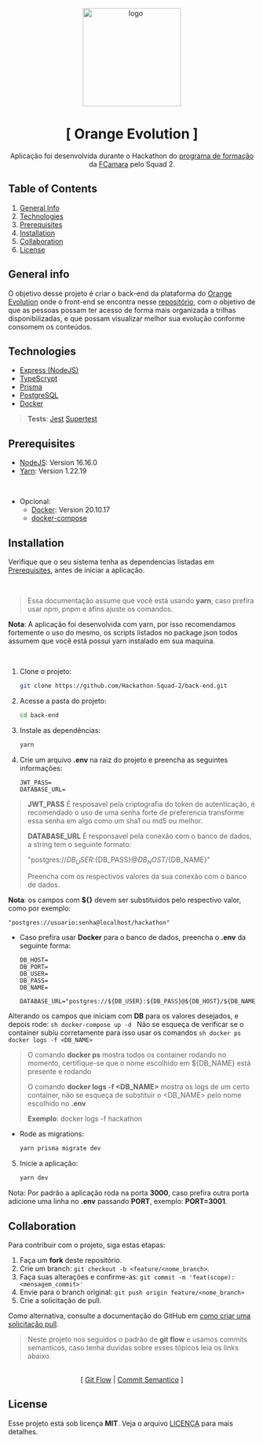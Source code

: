 <div align="center">
  <img width="200" height="200" src="https://avatars.githubusercontent.com/u/117131140?s=400&u=b19290c748027d2dfd622fe0287c5956683e587a&v=4" alt="logo" />
</div>

<div align="center">
<h1>
[ Orange Evolution ]
</h1>
<p>
Aplicação foi desenvolvida durante o Hackathon do <a href="https://digital.fcamara.com.br/programadeformacao">programa de formação</a> da <a href="https://fcamara.com.br/">FCamara</a> pelo Squad 2.
</p>
</div>

## Table of Contents
1. [General Info](#general-info)
1. [Technologies](#technologies)
1. [Prerequisites](#prerequisites)
1. [Installation](#installation)
1. [Collaboration](#collaboration)
1. [License](#license)

## General info
O objetivo desse projeto é criar o back-end da plataforma do [Orange Evolution](https://digital.fcamara.com.br/orange-evolution) onde o front-end se encontra nesse [repositório](https://github.com/Hackathon-Squad-2/front-end), com o objetivo de que as pessoas possam ter acesso de forma mais organizada a trilhas disponibilizadas, e que possam visualizar melhor sua evolução conforme consomem os conteúdos.

## Technologies
* [Express (NodeJS)](https://github.com/expressjs/express)
* [TypeScrypt](https://github.com/Microsoft/TypeScript)
* [Prisma](https://www.prisma.io/)
* [PostgreSQL](https://www.postgresql.org/docs/)
* [Docker](https://www.docker.com/)

> **Tests**: [Jest](https://jestjs.io/docs/en/getting-started) [Supertest](https://github.com/visionmedia/supertest)

## Prerequisites
* [NodeJS](https://nodejs.org/en/): Version 16.16.0
* [Yarn](https://classic.yarnpkg.com/lang/en/docs/install): Version 1.22.19

<br>

* Opcional:
  - [Docker](https://www.docker.com/): Version 20.10.17
  - [docker-compose](https://docs.docker.com/compose/)

## Installation
Verifique que o seu sistema tenha as dependencias listadas em [Prerequisites](#prerequisites), antes de iniciar a aplicação.

<br>

> Essa documentação assume que você está usando **yarn**, caso prefira usar npm, pnpm e afins ajuste os comandos.

**Nota**: A aplicação foi desenvolvida com yarn, por isso recomendamos fortemente o uso do mesmo, os scripts listados no package.json todos assumem que você está possui yarn instalado em sua maquina.

<br>

1. Clone o projeto:
   ```sh
   git clone https://github.com/Hackathon-Squad-2/back-end.git
   ```
1. Acesse a pasta do projeto:
	```sh
	cd back-end
	```
1. Instale as dependências:
   ```sh
   yarn
   ```
1. Crie um arquivo **.env** na raiz do projeto e preencha as seguintes informações:
   ```
   JWT_PASS=
   DATABASE_URL=
   ```

> **JWT_PASS** É resposavel pela criptografia do token de autenticação, é recomendado o uso de uma senha forte de preferencia transforme essa senha em algo como um sha1 ou md5 ou melhor.
>
> **DATABASE_URL** É responsavel pela conexão com o banco de dados, a string tem o seguinte formato:
>
> "postgres://${DB_USER}:${DB_PASS}@${DB_HOST}/${DB_NAME}"
>
> Preencha com os respectivos valores da sua conexão com o banco de dados.

**Nota**: os campos com **${}** devem ser substituidos pelo respectivo valor, como por exemplo:
```
"postgres://usuario:senha@localhost/hackathon"
```

- Caso prefira usar **Docker** para o banco de dados, preencha o **.env** da seguinte forma:
   ```
   DB_HOST=
   DB_PORT=
   DB_USER=
   DB_PASS=
   DB_NAME=

   DATABASE_URL="postgres://${DB_USER}:${DB_PASS}@${DB_HOST}/${DB_NAME}"
   ```
Alterando os campos que iniciam com **DB** para os valores desejados, e depois rode:
	```sh
	docker-compose up -d
	```
Não se esqueça de verificar se o container subiu corretamente para isso usar os comandos 
	```sh
	docker ps
	docker logs -f <DB_NAME>
	```
> O comando **docker ps** mostra todos os container rodando no momento, certifique-se que o nome escolhido em ${DB_NAME} está presente e rodando
>
> O comando **docker logs -f <DB_NAME>** mostra os logs de um certo container, não se esqueça de substituir o <DB_NAME> pelo nome escolhido no **.env**
> 
> **Exemplo**:
> 	docker logs -f hackathon

- Rode as migrations:
	```sh
	yarn prisma migrate dev
	```

5. Inicie a aplicação:
	```sh
	yarn dev
	```

Nota: Por padrão a aplicação roda na porta **3000**, caso prefira outra porta adicione uma linha no **.env** passando **PORT**, exemplo: **PORT=3001**.

## Collaboration
Para contribuir com o projeto, siga estas etapas:

1. Faça um **fork** deste repositório.
2. Crie um branch: `git checkout -b <feature/<nome_branch>`.
3. Faça suas alterações e confirme-as: `git commit -m 'feat(scope): <mensagem_commit>'`
4. Envie para o branch original: `git push origin feature/<nome_branch>`
5. Crie a solicitação de pull.

Como alternativa, consulte a documentação do GitHub em [como criar uma solicitação pull](https://help.github.com/en/github/collaborating-with-issues-and-pull-requests/creating-a-pull-request).

> Neste projeto nos seguidos o padrão de **git flow** e usamos commits semanticos, caso tenha duvidas sobre esses tópicos leia os links abaixo.

<br>

<div align="center">
[
<span>
<a href="https://www.atlassian.com/git/tutorials/comparing-workflows/gitflow-workflow">Git Flow</a>
</span>
|
<span>
<a href="https://sparkbox.com/foundry/semantic_commit_messages">Commit Semantico</a>
</span>
]
</div>

## License
Esse projeto está sob licença **MIT**. Veja o arquivo [LICENÇA](LICENSE.md) para mais detalhes.
